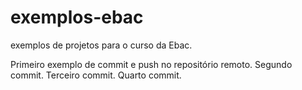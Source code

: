 # exemplos-ebac
exemplos de projetos para o curso da Ebac.

Primeiro exemplo de commit e push no repositório remoto.
Segundo commit.
Terceiro commit.
Quarto commit.

